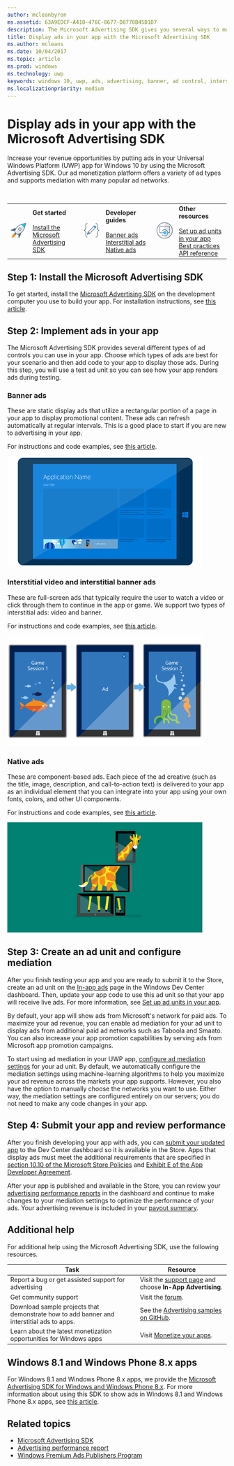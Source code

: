 ```yaml
---
author: mcleanbyron
ms.assetid: 63A9EDCF-A418-476C-8677-D8770B45D1D7
description: The Microsoft Advertising SDK gives you several ways to monetize your app with ads.
title: Display ads in your app with the Microsoft Advertising SDK
ms.author: mcleans
ms.date: 10/04/2017
ms.topic: article
ms.prod: windows
ms.technology: uwp
keywords: windows 10, uwp, ads, advertising, banner, ad control, interstitial
ms.localizationpriority: medium
---
```


# Display ads in your app with the Microsoft Advertising SDK

Increase your revenue opportunities by putting ads in your Universal Windows Platform (UWP) app for Windows 10 by using the Microsoft Advertising SDK. Our ad monetization platform offers a variety of ad types and supports mediation with many popular ad networks.

<br/>

<table style="border: none !important;">
<colgroup>
<col width="10%" />
<col width="23%" />
<col width="10%" />
<col width="23%" />
<col width="10%" />
<col width="23%" />
</colgroup>
<tbody>
<tr>
<td align="left"><img src="images/install-sdk.png" alt="Install SDK icon" /></td>
<td align="left"><b>Get started</b><br/><br/>
    <a href="http://aka.ms/ads-sdk-uwp">Install the Microsoft Advertising SDK</a>
</td>
<td align="left"><img src="images/write-code.png" alt="Develop icon" /></td>
<td align="left"><b>Developer guides</b><br/><br/>
    <a href="banner-ads.md">Banner ads</a>
    <br/>
    <a href="interstitial-ads.md">Interstitial ads</a>
    <br/>
    <a href="native-ads.md">Native ads</a>
    </td>
<td align="left"><img src="images/api-reference.png" alt="API ref icon" /></td>
<td align="left"><b>Other resources</b><br/><br/>
    <a href="set-up-ad-units-in-your-app.md">Set up ad units in your app</a>
    <br/>
    <a href="best-practices-for-ads-in-apps.md">Best practices</a>
    <br/>
    <a href="https://msdn.microsoft.com/en-us/library/windows/apps/mt691884.aspx">API reference</a>
    </td>
</tr>
</tbody>
</table>

## Step 1: Install the Microsoft Advertising SDK

To get started, install the [Microsoft Advertising SDK](http://aka.ms/ads-sdk-uwp) on the development computer you use to build your app. For installation instructions, see [this article](install-the-microsoft-advertising-libraries.md).

## Step 2: Implement ads in your app

The Microsoft Advertising SDK provides several different types of ad controls you can use in your app. Choose which types of ads are best for your scenario and then add code to your app to display those ads. During this step, you will use a test ad unit so you can see how your app renders ads during testing.

### Banner ads

These are static display ads that utilize a rectangular portion of a page in your app to display promotional content. These ads can refresh automatically at regular intervals. This is a good place to start if you are new to advertising in your app.

For instructions and code examples, see [this article](adcontrol-in-xaml-and--net.md).

![addreferences](images/banner-ad.png)

### Interstitial video and interstitial banner ads

These are full-screen ads that typically require the user to watch a video or click through them to continue in the app or game. We support two types of interstitial ads: video and banner.

For instructions and code examples, see [this article](interstitial-ads.md).

![addreferences](images/interstitial-ad.png)

### Native ads

These are component-based ads. Each piece of the ad creative (such as the title, image, description, and call-to-action text) is delivered to your app as an individual element that you can integrate into your app using your own fonts, colors, and other UI components.

For instructions and code examples, see [this article](native-ads.md).

![addreferences](images/native-ad.png)

<span id="ad-mediation"/>

## Step 3: Create an ad unit and configure mediation

After you finish testing your app and you are ready to submit it to the Store, create an ad unit on the [In-app ads](../publish/in-app-ads.md) page in the Windows Dev Center dashboard. Then, update your app code to use this ad unit so that your app will receive live ads. For more information, see [Set up ad units in your app](set-up-ad-units-in-your-app.md#live-ad-units).

By default, your app will show ads from Microsoft's network for paid ads. To maximize your ad revenue, you can enable ad mediation for your ad unit to display ads from additional paid ad networks such as Taboola and Smaato. You can also increase your app promotion capabilities by serving ads from Microsoft app promotion campaigns.

To start using ad mediation in your UWP app, [configure ad mediation settings](../publish/in-app-ads.md#mediation-settings) for your ad unit. By default, we automatically configure the mediation settings using machine-learning algorithms to help you maximize your ad revenue across the markets your app supports. However, you also have the option to manually choose the networks you want to use. Either way, the mediation settings are configured entirely on our servers; you do not need to make any code changes in your app.    

## Step 4: Submit your app and review performance

After you finish developing your app with ads, you can [submit your updated app](https://docs.microsoft.com/windows/uwp/publish/app-submissions) to the Dev Center dashboard so it is available in the Store. Apps that display ads must meet the additional requirements that are specified in [section 10.10 of the Microsoft Store Policies](https://docs.microsoft.com/legal/windows/agreements/store-policies#1010-advertising-conduct-and-content) and [Exhibit E of the App Developer Agreement](https://docs.microsoft.com/legal/windows/agreements/app-developer-agreement).

After your app is published and available in the Store, you can review your [advertising performance reports](../publish/advertising-performance-report.md) in the dashboard and continue to make changes to your mediation settings to optimize the performance of your ads. Your advertising revenue is included in your [payout summary](../publish/payout-summary.md).

<span id="additional-help" />

## Additional help

For additional help using the Microsoft Advertising SDK, use the following resources.

|  Task    | Resource |               
|----------|-------|
| Report a bug or get assisted support for advertising     | Visit the [support page](https://go.microsoft.com/fwlink/p/?LinkId=331508) and choose **In-App Advertising**.        |
| Get community support     | Visit the [forum](http://go.microsoft.com/fwlink/p/?LinkId=401266).       |
| Download sample projects that demonstrate how to add banner and interstitial ads to apps.     | See the [Advertising samples on GitHub](http://aka.ms/githubads).       |
| Learn about the latest monetization opportunities for Windows apps     | Visit [Monetize your apps](https://developer.microsoft.com/store/monetize).        |

## Windows 8.1 and Windows Phone 8.x apps

For Windows 8.1 and Windows Phone 8.x apps, we provide the [Microsoft Advertising SDK for Windows and Windows Phone 8.x](http://aka.ms/store-8-sdk). For more information about using this SDK to show ads in Windows 8.1 and Windows Phone 8.x apps, see [this article](https://msdn.microsoft.com/library/windows/apps/xaml/dn792120.aspx).

## Related topics

* [Microsoft Advertising SDK](http://aka.ms/ads-sdk-uwp)
* [Advertising performance report](../publish/advertising-performance-report.md)
* [Windows Premium Ads Publishers Program](windows-premium-ads-publishers-program.md)
